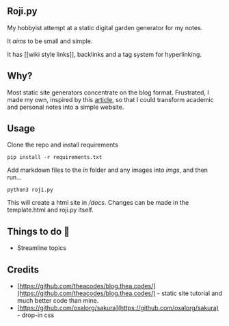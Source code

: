 ## Roji.py

My hobbyist attempt at a static digital garden generator for my notes.

It *aims* to be small and simple.

It has [[wiki style links]], backlinks and a tag system for hyperlinking. 

## Why?

Most static site generators concentrate on the blog format. Frustrated, I made my own, inspired by this [article](https://medium.com/swlh/a-static-site-generator-in-python-part-2-d7071da25904), so that I could transform academic and personal notes into a simple website. 

## Usage
Clone the repo and install requirements 
```
pip install -r requirements.txt 
```
Add markdown files to the *in* folder and any images into *imgs*, and then run...

```
python3 roji.py
```

This will create a html site in */docs*. Changes can be made in the template.html and roji.py itself. 

## Things to do 🍃

- Streamline topics

## Credits
- [https://github.com/theacodes/blog.thea.codes/](https://github.com/theacodes/blog.thea.codes/) - static site tutorial and much better code than mine.
- [https://github.com/oxalorg/sakura](https://github.com/oxalorg/sakura) - drop-in css
